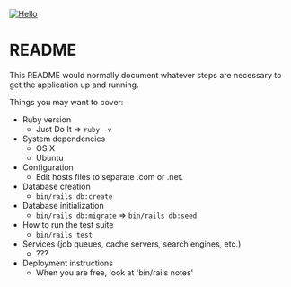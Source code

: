 [![Hello](https://github.com/seahal/demo-application-ror/actions/workflows/example.yaml/badge.svg)](https://github.com/seahal/demo-application-ror/actions/workflows/example.yaml)
# README

This README would normally document whatever steps are necessary to get the
application up and running.

Things you may want to cover:

* Ruby version
  - Just Do It => `ruby -v`
* System dependencies
  - OS X
  - Ubuntu
* Configuration
  - Edit hosts files to separate .com or .net.
* Database creation
  - `bin/rails db:create`
* Database initialization
  - `bin/rails db:migrate` => `bin/rails db:seed`
* How to run the test suite
  - `bin/rails test`
* Services (job queues, cache servers, search engines, etc.)
  - ???
* Deployment instructions
  - When you are free, look at 'bin/rails notes'
